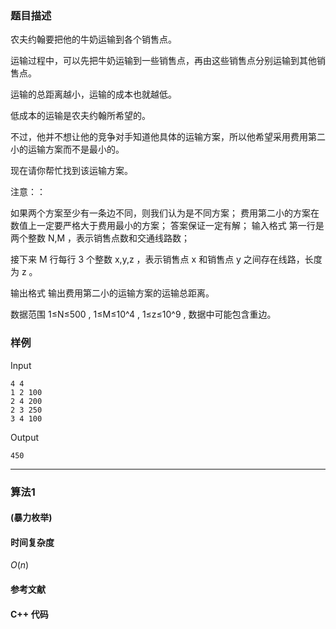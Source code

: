 ### 题目描述

农夫约翰要把他的牛奶运输到各个销售点。

运输过程中，可以先把牛奶运输到一些销售点，再由这些销售点分别运输到其他销售点。

运输的总距离越小，运输的成本也就越低。

低成本的运输是农夫约翰所希望的。

不过，他并不想让他的竞争对手知道他具体的运输方案，所以他希望采用费用第二小的运输方案而不是最小的。

现在请你帮忙找到该运输方案。

注意：：

如果两个方案至少有一条边不同，则我们认为是不同方案；
费用第二小的方案在数值上一定要严格大于费用最小的方案；
答案保证一定有解；
输入格式
第一行是两个整数  N,M ，表示销售点数和交通线路数；

接下来  M  行每行  3  个整数  x,y,z ，表示销售点  x  和销售点  y  之间存在线路，长度为  z 。

输出格式
输出费用第二小的运输方案的运输总距离。

数据范围
1≤N≤500 ,
1≤M≤10^4 ,
1≤z≤10^9 ,
数据中可能包含重边。

### 样例

Input

```
4 4
1 2 100
2 4 200
2 3 250
3 4 100
```

Output

```
450
```

----------

### 算法1
#### (暴力枚举)


#### 时间复杂度

$O(n)$

#### 参考文献

#### C++ 代码

``` cpp

```